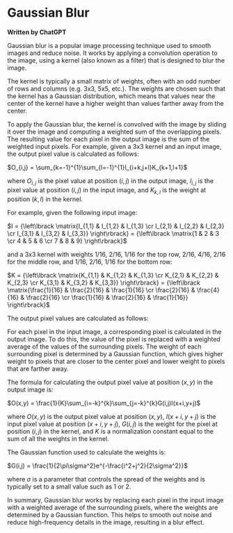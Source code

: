 # Gaussian Blur

**Written by ChatGPT**

Gaussian blur is a popular image processing technique used to smooth images and reduce noise. It works by applying a convolution operation to the image, using a kernel (also known as a filter) that is designed to blur the image.

The kernel is typically a small matrix of weights, often with an odd number of rows and columns (e.g. 3x3, 5x5, etc.). The weights are chosen such that the kernel has a Gaussian distribution, which means that values near the center of the kernel have a higher weight than values farther away from the center.

To apply the Gaussian blur, the kernel is convolved with the image by sliding it over the image and computing a weighted sum of the overlapping pixels. The resulting value for each pixel in the output image is the sum of the weighted input pixels. For example, given a 3x3 kernel and an input image, the output pixel value is calculated as follows:

$O_{i,j} = \sum_{k=-1}^{1}\sum_{l=-1}^{1}I_{i+k,j+l}K_{k+1,l+1}$

where $O_{i,j}$ is the pixel value at position $(i,j)$ in the output image, $I_{i,j}$ is the pixel value at position $(i,j)$ in the input image, and $K_{k,l}$ is the weight at position $(k,l)$ in the kernel.

For example, given the following input image:

$I = {\left\lbrack \matrix{I_{1,1} & I_{1,2} & I_{1,3} \cr I_{2,1} & I_{2,2} & I_{2,3} \cr I_{3,1} & I_{3,2} & I_{3,3}} \right\rbrack} = {\left\lbrack \matrix{1 & 2 & 3 \cr 4 & 5 & 6 \cr 7 & 8 & 9} \right\rbrack}$

and a 3x3 kernel with weights 1/16, 2/16, 1/16 for the top row, 2/16, 4/16, 2/16 for the middle row, and 1/16, 2/16, 1/16 for the bottom row:

$K = {\left\lbrack \matrix{K_{1,1} & K_{1,2} & K_{1,3} \cr K_{2,1} & K_{2,2} & K_{2,3} \cr K_{3,1} & K_{3,2} & K_{3,3}} \right\rbrack} = {\left\lbrack \matrix{\frac{1}{16} & \frac{2}{16} & \frac{1}{16} \cr \frac{2}{16} & \frac{4}{16} & \frac{2}{16} \cr \frac{1}{16} & \frac{2}{16} & \frac{1}{16}} \right\rbrack}$

The output pixel values are calculated as follows:

For each pixel in the input image, a corresponding pixel is calculated in the output image. To do this, the value of the pixel is replaced with a weighted average of the values of the surrounding pixels. The weight of each surrounding pixel is determined by a Gaussian function, which gives higher weight to pixels that are closer to the center pixel and lower weight to pixels that are farther away.

The formula for calculating the output pixel value at position $(x,y)$ in the output image is:

$O(x,y) = \frac{1}{K}\sum_{i=-k}^{k}\sum_{j=-k}^{k}G(i,j)I(x+i,y+j)$

where $O(x,y)$ is the output pixel value at position $(x,y)$, $I(x+i,y+j)$ is the input pixel value at position $(x+i,y+j)$, $G(i,j)$ is the weight for the pixel at position $(i,j)$ in the kernel, and $K$ is a normalization constant equal to the sum of all the weights in the kernel.

The Gaussian function used to calculate the weights is:

$G(i,j) = \frac{1}{2\pi\sigma^2}e^{-\frac{i^2+j^2}{2\sigma^2}}$

where $\sigma$ is a parameter that controls the spread of the weights and is typically set to a small value such as 1 or 2.

In summary, Gaussian blur works by replacing each pixel in the input image with a weighted average of the surrounding pixels, where the weights are determined by a Gaussian function. This helps to smooth out noise and reduce high-frequency details in the image, resulting in a blur effect.
